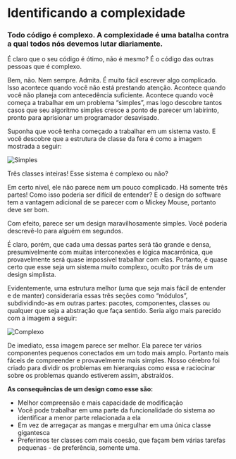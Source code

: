 # Identificando a complexidade

### Todo código é complexo. A complexidade é uma batalha contra a qual todos nós devemos lutar diariamente.

É claro que o seu código é ótimo, não é mesmo? É o código das outras pessoas que é complexo.

Bem, não. Nem sempre. Admita. É muito fácil escrever algo complicado. Isso acontece quando você não está prestando atenção. Acontece quando você não planeja com antecedência suficiente. Acontece quando você começa a trabalhar em um problema “simples”, mas logo descobre tantos casos que seu algoritmo simples cresce a ponto de parecer um labirinto, pronto para aprisionar um programador desavisado.

Suponha que você tenha começado a trabalhar em um sistema vasto. E você descobre que a estrutura de classe da fera é como a imagem mostrada a seguir:

![Simples](/posts/lidando-com-a-complexidade/simples.png)

Três classes inteiras! Esse sistema é complexo ou não?

Em certo nível, ele não parece nem um pouco complicado. Há somente três partes! Como isso poderia ser difícil de entender? E o design do software tem a vantagem adicional de se parecer com o Mickey Mouse, portanto deve ser bom.

Com efeito, parece ser um design maravilhosamente simples. Você poderia descrevê-lo para alguém em segundos.

É claro, porém, que cada uma dessas partes será tão grande e densa, presumivelmente com muitas interconexões e lógica macarrônica, que provavelmente será quase impossível trabalhar com elas. Portanto, é quase certo que esse seja um sistema muito complexo, oculto por trás de um design simplista.

Evidentemente, uma estrutura melhor (uma que seja mais fácil de entender e de manter) consideraria essas três seções como “módulos”, subdividindo-as em outras partes: pacotes, componentes, classes ou qualquer que seja a abstração que faça sentido. Seria algo mais parecido com a imagem a seguir:

![Complexo](/posts/lidando-com-a-complexidade/complexo.png)

De imediato, essa imagem parece ser melhor. Ela parece ter vários componentes pequenos conectados em um todo mais amplo. Portanto mais fáceis de compreender e provavelmente mais simples. Nosso cérebro foi criado para dividir os problemas em hierarquias como essa e raciocinar sobre os problemas quando estiverem assim, abstraídos.

**As consequências de um design como esse são:**

- Melhor compreensão e mais capacidade de modificação
- Você pode trabalhar em uma parte da funcionalidade do sistema ao identificar a menor parte relacionada a ela
- Em vez de arregaçar as mangas e mergulhar em uma única classe gigantesca
- Preferimos ter classes com mais coesão, que façam bem várias tarefas pequenas - de preferência, somente uma.